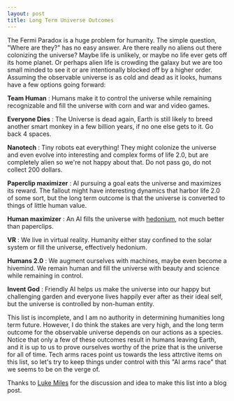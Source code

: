 ```yaml
---
layout: post
title: Long Term Universe Outcomes
---
```


The Fermi Paradox is a huge problem for humanity. The simple question, "Where are they?" has no easy answer. Are there really no aliens out there colonizing the universe? Maybe life is unlikely, or maybe no life ever gets off its home planet. Or perhaps alien life is crowding the galaxy but we are too small minded to see it or are intentionally blocked off by a higher order. Assuming the observable universe is as cold and dead as it looks, humans have a few options going forward: 

**Team Human** : Humans make it to control the universe while remaining recognizable and fill the universe with corn and war and video games.

**Everyone Dies** : The Universe is dead again, Earth is still likely to breed another smart monkey in a few billion years, if no one else gets to it. Go back 4 spaces.

**Nanotech** : Tiny robots eat everything!  They might colonize the universe and even evolve into interesting and complex forms of life 2.0, but are completely alien so we're not happy about that. Do not pass go, do not collect 200 dollars.

**Paperclip maximizer** : AI pursuing a goal eats the universe and maximizes its reward. The fallout might have interesting dynamics that harbor life 2.0 of some sort, but the long term outcome is that the universe is converted to things of little human value.

**Human maximizer** : An AI fills the universe with [hedonium](https://www.goodreads.com/quotes/1413237-consider-an-ai-that-has-hedonism-as-its-final-goal), not much better than paperclips. 

**VR** : We live in virtual reality. Humanity either stay confined to the solar system or fill the universe, effectively hedonium.

**Humans 2.0** : We augment ourselves with machines, maybe even become a hivemind. We remain human and fill the universe with beauty and science while remaining in control.

**Invent God** : Friendly AI helps us make the universe into our happy but challenging garden and everyone lives happily ever after as their ideal self, but the universe is controlled by non-human entity.


This list is incomplete, and I am no authority in determining humanities long term future. However, I do think the stakes are very high, and the long term outcome for the observable universe depends on our actions as a species. Notice that only a few of these outcomes result in humans leaving Earth, and it is up to us to prove ourselves worthy of the prize that is the universe for all of time. Tech arms races point us towards the less attrctive items on this list, so let's try to keep things under control with this "AI arms race" that we seems to be on the verge of. 

Thanks to [Luke Miles](http://lukemiles.org/) for the discussion and idea to make this list into a blog post.
